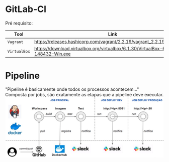 # GitLab-CI

Pré requisito:

|Tool    |Link|
|-------------|-----------|
|`Vagrant`| https://releases.hashicorp.com/vagrant/2.2.19/vagrant_2.2.19_x86_64.msi
|`VirtualBox`| https://download.virtualbox.org/virtualbox/6.1.30/VirtualBox-6.1.30-148432-Win.exe


# Pipeline
"Pipeline é basicamente onde todos os processos acontecem..."<br>
Composta por jobs, são exatamente as etapas que a pipeline deve executar.<br>
<kbd>
    <img src="https://github.com/fabiokerber/Jenkins/blob/main/img/040220221000.jpg">
</kbd>
<br />
<br />